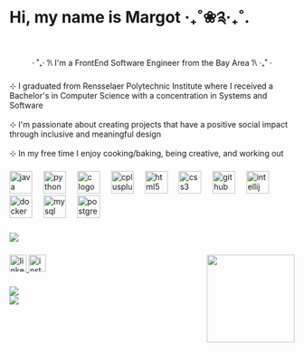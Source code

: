 ###

<h1 align="left">Hi, my name is Margot ‧₊˚❀༉‧₊˚.</h1>

###

<p align="center">⋅ ˚₊‧ 𐙚 I'm a FrontEnd Software Engineer from the Bay Area 𐙚 ‧₊˚ ⋅</p>

###

<p align="left">⊹ I graduated from Rensselaer Polytechnic Institute where I received a Bachelor's in Computer Science with a concentration in Systems and Software<br><br>⊹ I'm passionate about creating projects that have a positive social impact through inclusive and meaningful design<br><br>⊹ In my free time I enjoy cooking/baking, being creative, and working out</p>

###

<div align="left">
  <img src="https://cdn.jsdelivr.net/gh/devicons/devicon/icons/java/java-original.svg" height="40" alt="java logo"  />
  <img width="12" />
  <img src="https://cdn.jsdelivr.net/gh/devicons/devicon/icons/python/python-original.svg" height="40" alt="python logo"  />
  <img width="12" />
  <img src="https://cdn.jsdelivr.net/gh/devicons/devicon/icons/c/c-original.svg" height="40" alt="c logo"  />
  <img width="12" />
  <img src="https://cdn.jsdelivr.net/gh/devicons/devicon/icons/cplusplus/cplusplus-original.svg" height="40" alt="cplusplus logo"  />
  <img width="12" />
  <img src="https://cdn.jsdelivr.net/gh/devicons/devicon/icons/html5/html5-original.svg" height="40" alt="html5 logo"  />
  <img width="12" />
  <img src="https://cdn.jsdelivr.net/gh/devicons/devicon/icons/css3/css3-original.svg" height="40" alt="css3 logo"  />
  <img width="12" />
  <img src="https://cdn.jsdelivr.net/gh/devicons/devicon/icons/github/github-original.svg" height="40" alt="github logo"  />
  <img width="12" />
  <img src="https://cdn.jsdelivr.net/gh/devicons/devicon/icons/intellij/intellij-original.svg" height="40" alt="intellij logo"  />
  <img width="12" />
  <img src="https://cdn.jsdelivr.net/gh/devicons/devicon/icons/docker/docker-original.svg" height="40" alt="docker logo"  />
  <img width="12" />
  <img src="https://cdn.jsdelivr.net/gh/devicons/devicon/icons/mysql/mysql-original.svg" height="40" alt="mysql logo"  />
  <img width="12" />
  <img src="https://cdn.jsdelivr.net/gh/devicons/devicon/icons/postgresql/postgresql-original.svg" height="40" alt="postgresql logo"  />
</div>

###

![](https://github-readme-stats.vercel.app/api/top-langs/?username=RajkovicM&theme=jolly&hide_border=false&include_all_commits=true&count_private=false&layout=compact)

###

<img align="right" height="155" src="https://images6.fanpop.com/image/photos/37500000/Chi-typing-on-a-computer-chis-sweet-home-chis-new-address-37597964-320-240.gif"  />

###

<div align="left">
  <a href="https://www.linkedin.com/in/margot-r/" target="_blank">
    <img src="https://img.shields.io/static/v1?message=LinkedIn&logo=linkedin&label=&color=0077B5&logoColor=white&labelColor=&style=for-the-badge" height="30" alt="linkedin logo"  />
  </a>
  <a href="https://www.instagram.com/margot.rajkovic/" target="_blank">
    <img src="https://img.shields.io/static/v1?message=Instagram&logo=instagram&label=&color=E4405F&logoColor=white&labelColor=&style=for-the-badge" height="30" alt="instagram logo"  />
  </a>
</div>

###

![](https://github-readme-stats.vercel.app/api?username=RajkovicM&theme=jolly&hide_border=false&include_all_commits=true&count_private=false)<br/>
![](https://github-readme-streak-stats.herokuapp.com/?user=RajkovicM&theme=jolly&hide_border=false)<br/>

